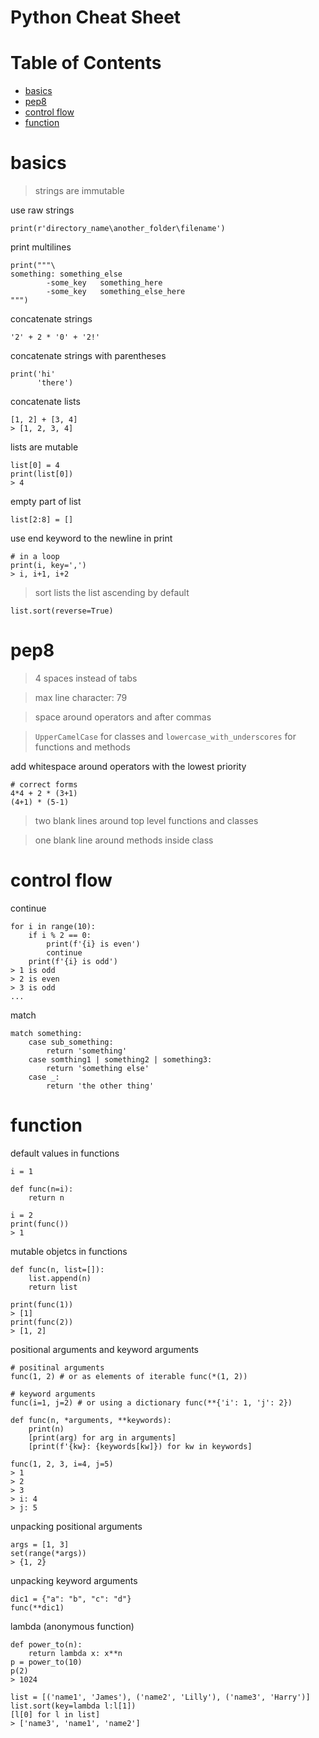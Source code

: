 # Python Cheat Sheet

# Table of Contents

<!-- vim-markdown-toc GFM -->

* [basics](#basics)
* [pep8](#pep8)
* [control flow](#control-flow)
* [function](#function)

<!-- vim-markdown-toc -->

# basics

> strings are immutable

use raw strings
```
print(r'directory_name\another_folder\filename')
```

print multilines
```
print("""\
something: something_else
		-some_key	something_here
		-some_key	something_else_here
""")
```

concatenate strings
```
'2' + 2 * '0' + '2!'
```

concatenate strings with parentheses
```
print('hi'
      'there')
```

concatenate lists
```
[1, 2] + [3, 4]
> [1, 2, 3, 4]
```

lists are mutable
```
list[0] = 4
print(list[0])
> 4
```

empty part of list
```
list[2:8] = []
```

use end keyword to the newline in print
```
# in a loop
print(i, key=',')
> i, i+1, i+2
```

> sort lists the list ascending by default
```
list.sort(reverse=True)
```
# pep8
> 4 spaces instead of tabs

> max line character: 79

> space around operators and after commas

> `UpperCamelCase` for classes and `lowercase_with_underscores` for functions and methods

add whitespace around operators with the lowest priority
```
# correct forms
4*4 + 2 * (3+1)
(4+1) * (5-1) 
```

> two blank lines around top level functions and classes

> one blank line around methods inside class

# control flow

continue
```
for i in range(10):
	if i % 2 == 0:
		print(f'{i} is even')
		continue
	print(f'{i} is odd')
> 1 is odd
> 2 is even
> 3 is odd
...
```

match 
```
match something:
	case sub_something:
		return 'something'
	case somthing1 | something2 | something3:
		return 'something else'
	case _:
		return 'the other thing'
```

# function

default values in functions
```
i = 1

def func(n=i):
	return n

i = 2
print(func())
> 1
```

mutable objetcs in functions
```
def func(n, list=[]):
	list.append(n)
	return list

print(func(1))
> [1]
print(func(2))
> [1, 2]
```

positional arguments and keyword arguments
```
# positinal arguments
func(1, 2) # or as elements of iterable func(*(1, 2))

# keyword arguments
func(i=1, j=2) # or using a dictionary func(**{'i': 1, 'j': 2})
```
```
def func(n, *arguments, **keywords):
	print(n)
	[print(arg) for arg in arguments]
	[print(f'{kw}: {keywords[kw]}) for kw in keywords]

func(1, 2, 3, i=4, j=5)
> 1
> 2
> 3
> i: 4
> j: 5
```

unpacking positional arguments
```
args = [1, 3]
set(range(*args))
> {1, 2}
```

unpacking keyword arguments
```
dic1 = {"a": "b", "c": "d"}
func(**dic1)
```

lambda (anonymous function)
```
def power_to(n):
	return lambda x: x**n
p = power_to(10)
p(2)
> 1024
```
```
list = [('name1', 'James'), ('name2', 'Lilly'), ('name3', 'Harry')]
list.sort(key=lambda l:l[1])
[l[0] for l in list]
> ['name3', 'name1', 'name2']
```


